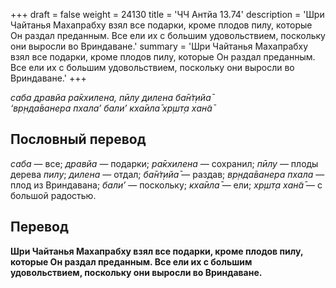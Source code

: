 +++
draft = false
weight = 24130
title = 'ЧЧ Антйа 13.74'
description = 'Шри Чайтанья Махапрабху взял все подарки, кроме плодов пилу, которые Он раздал преданным. Все ели их с большим удовольствием, поскольку они выросли во Вриндаване.'
summary = 'Шри Чайтанья Махапрабху взял все подарки, кроме плодов пилу, которые Он раздал преданным. Все ели их с большим удовольствием, поскольку они выросли во Вриндаване.'
+++

_саба дравйа ра̄кхилена, пӣлу дилена ба̄н̇т̣ийа̄  
‘вр̣нда̄ванера пхала’ бали’ кха̄ила̄ хр̣шт̣а хан̃а̄_

## Пословный перевод

_саба_ — все; _дравйа_ — подарки; _ра̄кхилена_ — сохранил; _пӣлу_ — плоды дерева _пилу_; _дилена_ — отдал; _ба̄н̇т̣ийа̄_ — раздав; _вр̣нда̄ванера_ _пхала_ — плод из Вриндавана; _бали’_ — поскольку; _кха̄ила̄_ — ели; _хр̣шт̣а_ _хан̃а̄_ — с большой радостью.

## Перевод

**Шри Чайтанья Махапрабху взял все подарки, кроме плодов пилу, которые Он раздал преданным. Все ели их с большим удовольствием, поскольку они выросли во Вриндаване.**
